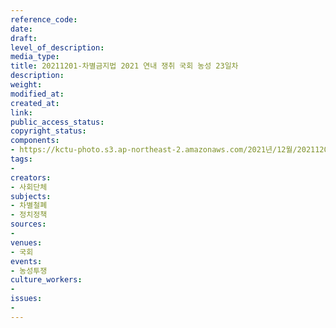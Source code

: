 ```yaml
---
reference_code: 
date: 
draft: 
level_of_description: 
media_type: 
title: 20211201-차별금지법 2021 연내 쟁취 국회 농성 23일차
description: 
weight: 
modified_at: 
created_at: 
link: 
public_access_status: 
copyright_status: 
components:
- https://kctu-photo.s3.ap-northeast-2.amazonaws.com/2021년/12월/20211201-차별금지법+2021+연내+쟁취+국회+농성+23일차/_5D41002.jpg
tags:
- 
creators:
- 사회단체
subjects:
- 차별철폐
- 정치정책
sources:
- 
venues:
- 국회
events:
- 농성투쟁
culture_workers:
- 
issues:
- 
---
```

